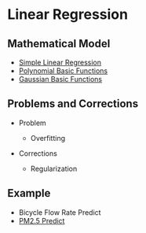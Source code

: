 # Linear Regression

## Mathematical Model
* [Simple Linear Regression](Simple%20Linear%20Regression/Simple-Linear-Regression.md)
* [Polynomial Basic Functions](Polynomial%20Basic%20Functions/Polynomial-Basic-Functions.md)
* [Gaussian Basic Functions](Gaussian%20Basic%20Functions/gaussian_basic_functions.md)

## Problems and Corrections
* Problem
  * Overfitting
  
* Corrections
  * Regularization

## Example
* Bicycle Flow Rate Predict
* [PM2.5 Predict](PM2.5/PM2.5.md)
